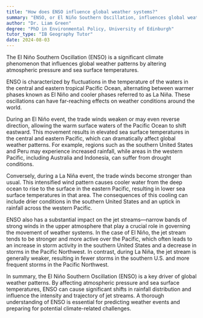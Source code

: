 ```yaml
---
title: "How does ENSO influence global weather systems?"
summary: "ENSO, or El Niño Southern Oscillation, influences global weather systems by altering atmospheric pressure and sea surface temperatures."
author: "Dr. Liam Green"
degree: "PhD in Environmental Policy, University of Edinburgh"
tutor_type: "IB Geography Tutor"
date: 2024-08-03
---
```


The El Niño Southern Oscillation (ENSO) is a significant climate phenomenon that influences global weather patterns by altering atmospheric pressure and sea surface temperatures. 

ENSO is characterized by fluctuations in the temperature of the waters in the central and eastern tropical Pacific Ocean, alternating between warmer phases known as El Niño and cooler phases referred to as La Niña. These oscillations can have far-reaching effects on weather conditions around the world.

During an El Niño event, the trade winds weaken or may even reverse direction, allowing the warm surface waters of the Pacific Ocean to shift eastward. This movement results in elevated sea surface temperatures in the central and eastern Pacific, which can dramatically affect global weather patterns. For example, regions such as the southern United States and Peru may experience increased rainfall, while areas in the western Pacific, including Australia and Indonesia, can suffer from drought conditions.

Conversely, during a La Niña event, the trade winds become stronger than usual. This intensified wind pattern causes cooler water from the deep ocean to rise to the surface in the eastern Pacific, resulting in lower sea surface temperatures in that area. The consequences of this cooling can include drier conditions in the southern United States and an uptick in rainfall across the western Pacific.

ENSO also has a substantial impact on the jet streams—narrow bands of strong winds in the upper atmosphere that play a crucial role in governing the movement of weather systems. In the case of El Niño, the jet stream tends to be stronger and more active over the Pacific, which often leads to an increase in storm activity in the southern United States and a decrease in storms in the Pacific Northwest. In contrast, during La Niña, the jet stream is generally weaker, resulting in fewer storms in the southern U.S. and more frequent storms in the Pacific Northwest.

In summary, the El Niño Southern Oscillation (ENSO) is a key driver of global weather patterns. By affecting atmospheric pressure and sea surface temperatures, ENSO can cause significant shifts in rainfall distribution and influence the intensity and trajectory of jet streams. A thorough understanding of ENSO is essential for predicting weather events and preparing for potential climate-related challenges.
    